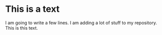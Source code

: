 # This is a text
I am going to write a few lines.
I am adding a lot of stuff to my repository.
This is this text.
